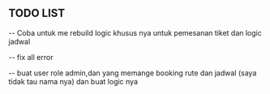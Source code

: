 ## TODO LIST

-- Coba untuk me rebuild logic khusus nya untuk pemesanan tiket dan logic jadwal

-- fix all error

-- buat user role admin,dan yang memange booking rute dan jadwal (saya tidak tau nama nya) dan buat logic nya 